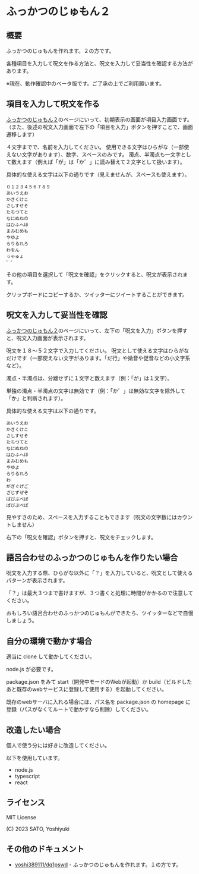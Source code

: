 # ふっかつのじゅもん２

## 概要

ふっかつのじゅもんを作れます。２の方です。

各種項目を入力して呪文を作る方法と、呪文を入力して妥当性を確認する方法があります。

※現在、動作確認中のベータ版です。ご了承の上でご利用願います。

## 項目を入力して呪文を作る

[ふっかつのじゅもん２](https://yoshi389111.github.io/dq2pswd/)のページにいって、初期表示の画面が項目入力画面です。
（また、後述の呪文入力画面で左下の「項目を入力」ボタンを押すことで、画面遷移します）

４文字までで、名前を入力してください。
使用できる文字はひらがな（一部使えない文字があります）、数字、スペースのみです。
濁点、半濁点も一文字として数えます（例えば「が」は「か゛」に読み替えて２文字として扱います）。

具体的な使える文字は以下の通りです（見えませんが、スペースも使えます）。

```
０１２３４５６７８９
あいうえお
かきくけこ
さしすせそ
たちつてと
なにぬねの
はひふへほ
まみむめも
やゆよ
らりるれろ
わをん
っゃゅょ
゛゜　
```

その他の項目を選択して「呪文を確認」をクリックすると、呪文が表示されます。

クリップボードにコピーするか、ツイッターにツイートすることができます。

## 呪文を入力して妥当性を確認

[ふっかつのじゅもん２](https://yoshi389111.github.io/dq2pswd/)のページにいって、左下の「呪文を入力」ボタンを押すと、呪文入力画面が表示されます。

呪文を１８～５２文字で入力してください。
呪文として使える文字はひらがなだけです（一部使えない文字があります。「だ行」や拗音や促音などの小文字系など）。

濁点・半濁点は、分離せずに１文字と数えます（例：「が」は１文字）。

単独の濁点・半濁点の文字は無効です（例：「か゛」は無効な文字を除外して「か」と判断されます）。

具体的な使える文字は以下の通りです。

```
あいうえお
かきくけこ
さしすせそ
たちつてと
なにぬねの
はひふへほ
まみむめも
やゆよ
らりるれろ
わ
がぎぐげご
ざじずぜぞ
ばびぶべぼ
ぱぴぷぺぽ
```

見やすさのため、スペースを入力することもできます（呪文の文字数にはカウントしません）

右下の「呪文を確認」ボタンを押すと、呪文をチェックします。

## 語呂合わせのふっかつのじゅもんを作りたい場合

呪文を入力する際、ひらがな以外に「？」を入力していると、呪文として使えるパターンが表示されます。

「？」は最大３つまで書けますが、３つ書くと処理に時間がかかるので注意してください。

おもしろい語呂合わせのふっかつのじゅもんができたら、ツイッターなどで自慢しましょう。

## 自分の環境で動かす場合

適当に clone して動かしてください。

node.js が必要です。

package.json をみて start（開発中モードのWebが起動）か build（ビルドしたあと既存のwebサービスに登録して使用する）を起動してください。

既存のwebサーバに入れる場合には、パス名を package.json の homepage に登録（パスがなくてルートで動かすなら削除）してください。

## 改造したい場合

個人で使う分には好きに改造してください。

以下を使用しています。

* node.js
* typescript
* react

## ライセンス

MIT License

(C) 2023 SATO, Yoshiyuki

## その他のドキュメント

* [yoshi389111/dq1pswd](https://github.com/yoshi389111/dq1pswd) - ふっかつのじゅもんを作れます。１の方です。
